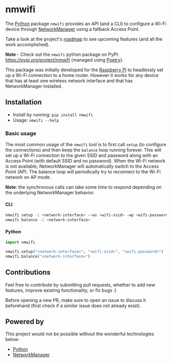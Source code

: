 # nmwifi

The [Python](https://www.python.org) package `nmwifi` provides an API (and a CLI) to configure a Wi-Fi device through [NetworkManager](https://networkmanager.dev/) using a fallback Access Point.

Take a look at the project's [roadmap](docs/roadmap.md) to see upcoming features (and all the work accomplished).

**Note** - Check out the `nmwifi` python package on PyPI: <https://pypi.org/project/nmwifi> (managed using [Poetry](https://python-poetry.org/)).

This package was initially developed for the [Raspberry Pi](https://raspberrypi.com) to headlessly set up a Wi-Fi connection to a home router. 
However it works for any device that has at least one wireless network interface and that has NetworkManager installed.

## Installation

- Install by running: `pip install nmwifi`
- Usage: `nmwifi --help`

### Basic usage

The most common usage of the `nmwifi` tool is to first call `setup` (to configure the connections) and then keep the `balance` loop running forever.
This will set up a Wi-Fi connection to the given SSID and password along with an Access Point (with default SSID and no password).
When the Wi-Fi network is not available, NetworkManager will automatically switch to the Access Point (AP).
The balance loop will periodically try to reconnect to the Wi-Fi network on AP mode.

**Note**: the synchronous calls can take some time to respond depending on the underlying NetworkManager behavior.

#### CLI

```bash
nmwifi setup -i <network-interface> --ws <wifi-ssid> -wp <wifi-password>
nmwifi balance -i <network-interface>
```

#### Python

```python
import nmwifi

nmwifi.setup("<network-interface>", "<wifi-ssid>", "<wifi-password>")
nmwifi.balance("<network-interface>")
```

## Contributions

Feel free to contribute by submitting pull requests, whether to add new features, improve existing functionality, or fix bugs :)

Before opening a new PR, make sure to open an issue to discuss it beforehand (first check if a similar issue does not already exist).

## Powered by

This project would not be possible without the wonderful technologies below:

* [Python](https://www.python.org/)
* [NetworkManager](https://networkmanager.dev/)
